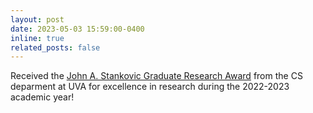 ```yaml
---
layout: post
date: 2023-05-03 15:59:00-0400
inline: true
related_posts: false
---
```


Received the [John A. Stankovic Graduate Research Award](https://engineering.virginia.edu/department/computer-science/blogs/cs-department-end-year-award-recipients-2022-2023) from the CS deparment at UVA for excellence in research during the 2022-2023 academic year!
